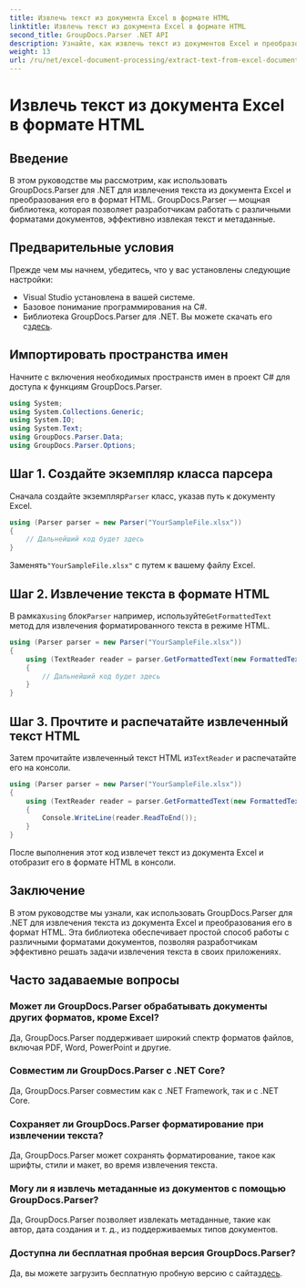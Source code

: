 ```yaml
---
title: Извлечь текст из документа Excel в формате HTML
linktitle: Извлечь текст из документа Excel в формате HTML
second_title: GroupDocs.Parser .NET API
description: Узнайте, как извлечь текст из документов Excel и преобразовать его в HTML с помощью GroupDocs.Parser для .NET.
weight: 13
url: /ru/net/excel-document-processing/extract-text-from-excel-document-as-html/
---
```


# Извлечь текст из документа Excel в формате HTML

## Введение
В этом руководстве мы рассмотрим, как использовать GroupDocs.Parser для .NET для извлечения текста из документа Excel и преобразования его в формат HTML. GroupDocs.Parser — мощная библиотека, которая позволяет разработчикам работать с различными форматами документов, эффективно извлекая текст и метаданные.
## Предварительные условия
Прежде чем мы начнем, убедитесь, что у вас установлены следующие настройки:
- Visual Studio установлена в вашей системе.
- Базовое понимание программирования на C#.
-  Библиотека GroupDocs.Parser для .NET. Вы можете скачать его с[здесь](https://releases.groupdocs.com/parser/net/).
## Импортировать пространства имен
Начните с включения необходимых пространств имен в проект C# для доступа к функциям GroupDocs.Parser.
```csharp
using System;
using System.Collections.Generic;
using System.IO;
using System.Text;
using GroupDocs.Parser.Data;
using GroupDocs.Parser.Options;
```
## Шаг 1. Создайте экземпляр класса парсера
 Сначала создайте экземпляр`Parser` класс, указав путь к документу Excel.
```csharp
using (Parser parser = new Parser("YourSampleFile.xlsx"))
{
    // Дальнейший код будет здесь
}
```
 Заменять`"YourSampleFile.xlsx"` с путем к вашему файлу Excel.
## Шаг 2. Извлечение текста в формате HTML
 В рамках`using` блок`Parser` например, используйте`GetFormattedText` метод для извлечения форматированного текста в режиме HTML.
```csharp
using (Parser parser = new Parser("YourSampleFile.xlsx"))
{
    using (TextReader reader = parser.GetFormattedText(new FormattedTextOptions(FormattedTextMode.Html)))
    {
        // Дальнейший код будет здесь
    }
}
```
## Шаг 3. Прочтите и распечатайте извлеченный текст HTML
 Затем прочитайте извлеченный текст HTML из`TextReader` и распечатайте его на консоли.
```csharp
using (Parser parser = new Parser("YourSampleFile.xlsx"))
{
    using (TextReader reader = parser.GetFormattedText(new FormattedTextOptions(FormattedTextMode.Html)))
    {
        Console.WriteLine(reader.ReadToEnd());
    }
}
```
После выполнения этот код извлечет текст из документа Excel и отобразит его в формате HTML в консоли.
## Заключение
В этом руководстве мы узнали, как использовать GroupDocs.Parser для .NET для извлечения текста из документа Excel и преобразования его в формат HTML. Эта библиотека обеспечивает простой способ работы с различными форматами документов, позволяя разработчикам эффективно решать задачи извлечения текста в своих приложениях.

## Часто задаваемые вопросы
### Может ли GroupDocs.Parser обрабатывать документы других форматов, кроме Excel?
Да, GroupDocs.Parser поддерживает широкий спектр форматов файлов, включая PDF, Word, PowerPoint и другие.
### Совместим ли GroupDocs.Parser с .NET Core?
Да, GroupDocs.Parser совместим как с .NET Framework, так и с .NET Core.
### Сохраняет ли GroupDocs.Parser форматирование при извлечении текста?
Да, GroupDocs.Parser может сохранять форматирование, такое как шрифты, стили и макет, во время извлечения текста.
### Могу ли я извлечь метаданные из документов с помощью GroupDocs.Parser?
Да, GroupDocs.Parser позволяет извлекать метаданные, такие как автор, дата создания и т. д., из поддерживаемых типов документов.
### Доступна ли бесплатная пробная версия GroupDocs.Parser?
 Да, вы можете загрузить бесплатную пробную версию с сайта[здесь](https://releases.groupdocs.com/).